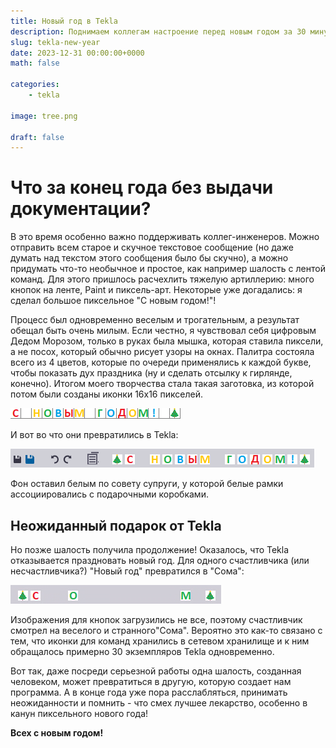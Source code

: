 ```yaml
---
title: Новый год в Tekla
description: Поднимаем коллегам настроение перед новым годом за 30 минут
slug: tekla-new-year
date: 2023-12-31 00:00:00+0000
math: false

categories:
    - tekla

image: tree.png

draft: false
---
```


# Что за конец года без выдачи документации?

В это время особенно важно поддерживать коллег-инженеров. Можно отправить всем старое и скучное текстовое сообщение (но даже думать над текстом этого сообщения было бы скучно), а можно придумать что-то необычное и простое, как например шалость с лентой команд. Для этого пришлось расчехлить тяжелую артиллерию: много кнопок на ленте, Paint и пиксель-арт. Некоторые уже догадались: я сделал большое пиксельное "С новым годом!"!

Процесс был одновременно веселым и трогательным, а результат обещал быть очень милым. Если честно, я чувствовал себя цифровым Дедом Морозом, только в руках была мышка, которая ставила пиксели, а не посох, который обычно рисует узоры на окнах. Палитра состояла всего из 4 цветов, которые по очереди применялись к каждой букве, чтобы показать дух праздника (ну и сделать отсылку к гирлянде, конечно). Итогом моего творчества стала такая заготовка, из которой потом были созданы иконки 16x16 пикселей.

![Пиксельная заготовка для кнопок из Paint](new-year.png)

И вот во что они превратились в Tekla:

![Лента с пиксельным поздравлением](result.png)

Фон оставил белым по совету супруги, у которой белые рамки ассоциировались с подарочными коробками.

## Неожиданный подарок от Tekla

Но позже шалость получила продолжение! Оказалось, что Tekla отказывается праздновать новый год. Для одного счастливчика (или несчастливчика?) "Новый год" превратился в "Сома":

![Неожиданное появление Сома](something-went-wrong.png)

Изображения для кнопок загрузились не все, поэтому счастливчик смотрел на веселого и странного"Сома". Вероятно это как-то связано с тем, что иконки для команд хранились в сетевом хранилище и к ним обращалось примерно 30 экземпляров Tekla одновременно.

Вот так, даже посреди серьезной работы одна шалость, созданная человеком, может превратиться в другую, которую создает нам программа. А в конце года уже пора расслабляться, принимать неожиданности и помнить - что смех лучшее лекарство, особенно в канун пиксельного нового года!

**Всех с новым годом!**
